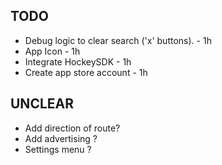 ## TODO

* Debug logic to clear search ('x' buttons). - 1h
* App Icon - 1h
* Integrate HockeySDK - 1h
* Create app store account - 1h

## UNCLEAR

* Add direction of route?
* Add advertising ?
* Settings menu ?
